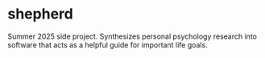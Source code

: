 # shepherd
Summer 2025 side project. Synthesizes personal psychology research into software that acts as a helpful guide for important life goals.
